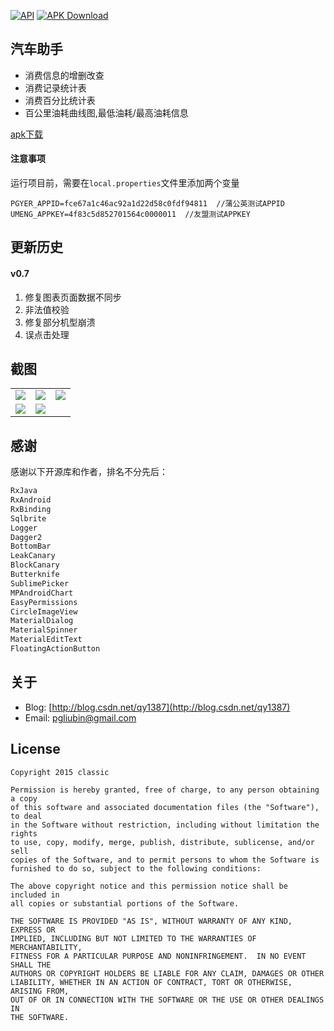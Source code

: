 <p>
  <a href="https://developer.android.com/reference/android/os/Build.VERSION_CODES.html#ICE_CREAM_SANDWICH"><img src="https://img.shields.io/badge/API-14%2B-blue.svg?style=flat" alt="API" /></a>
  <a href="https://github.com/qyxxjd/CarAssistant/blob/master/apk/CarAssistant_v0.7_beta.apk?raw=true"><img src="https://img.shields.io/badge/Download-3.5M  v0.7-brightgreen.svg" alt="APK Download" /></a>
</p>

## 汽车助手

- 消费信息的增删改查
- 消费记录统计表
- 消费百分比统计表
- 百公里油耗曲线图,最低油耗/最高油耗信息


[apk下载](https://github.com/qyxxjd/CarAssistant/blob/master/apk/CarAssistant_v0.7_beta.apk?raw=true)

#### 注意事项

运行项目前，需要在`local.properties`文件里添加两个变量
```
PGYER_APPID=fce67a1c46ac92a1d22d58c0fdf94811  //蒲公英测试APPID
UMENG_APPKEY=4f83c5d852701564c0000011  //友盟测试APPKEY
```

## 更新历史
#### v0.7
1. 修复图表页面数据不同步
2. 非法值校验
3. 修复部分机型崩溃
4. 误点击处理

## 截图

<table align="center">
    <tr>
        <td><img src="https://github.com/qyxxjd/CarAssistant/blob/master/screenshots/Screenshot001.png?raw=true"/></td>
        <td><img src="https://github.com/qyxxjd/CarAssistant/blob/master/screenshots/Screenshot002.png?raw=true"/></td>
        <td><img src="https://github.com/qyxxjd/CarAssistant/blob/master/screenshots/Screenshot003.png?raw=true"/></td>
    </tr>
    <tr>
        <td><img src="https://github.com/qyxxjd/CarAssistant/blob/master/screenshots/Screenshot004.png?raw=true"/></td>
        <td><img src="https://github.com/qyxxjd/CarAssistant/blob/master/screenshots/Screenshot005.png?raw=true"/></td>
    </tr>
</table>

## 感谢

感谢以下开源库和作者，排名不分先后：
```xml
RxJava 
RxAndroid
RxBinding
Sqlbrite
Logger
Dagger2
BottomBar
LeakCanary
BlockCanary
Butterknife
SublimePicker
MPAndroidChart
EasyPermissions
CircleImageView
MaterialDialog 
MaterialSpinner 
MaterialEditText 
FloatingActionButton 
```

## 关于

* Blog: [http://blog.csdn.net/qy1387](http://blog.csdn.net/qy1387)
* Email: [pgliubin@gmail.com](http://mail.qq.com/cgi-bin/qm_share?t=qm_mailme&email=pgliubin@gmail.com)

## License

```
Copyright 2015 classic

Permission is hereby granted, free of charge, to any person obtaining a copy
of this software and associated documentation files (the "Software"), to deal
in the Software without restriction, including without limitation the rights
to use, copy, modify, merge, publish, distribute, sublicense, and/or sell
copies of the Software, and to permit persons to whom the Software is
furnished to do so, subject to the following conditions:

The above copyright notice and this permission notice shall be included in
all copies or substantial portions of the Software.

THE SOFTWARE IS PROVIDED "AS IS", WITHOUT WARRANTY OF ANY KIND, EXPRESS OR
IMPLIED, INCLUDING BUT NOT LIMITED TO THE WARRANTIES OF MERCHANTABILITY,
FITNESS FOR A PARTICULAR PURPOSE AND NONINFRINGEMENT.  IN NO EVENT SHALL THE
AUTHORS OR COPYRIGHT HOLDERS BE LIABLE FOR ANY CLAIM, DAMAGES OR OTHER
LIABILITY, WHETHER IN AN ACTION OF CONTRACT, TORT OR OTHERWISE, ARISING FROM,
OUT OF OR IN CONNECTION WITH THE SOFTWARE OR THE USE OR OTHER DEALINGS IN
THE SOFTWARE.
```

